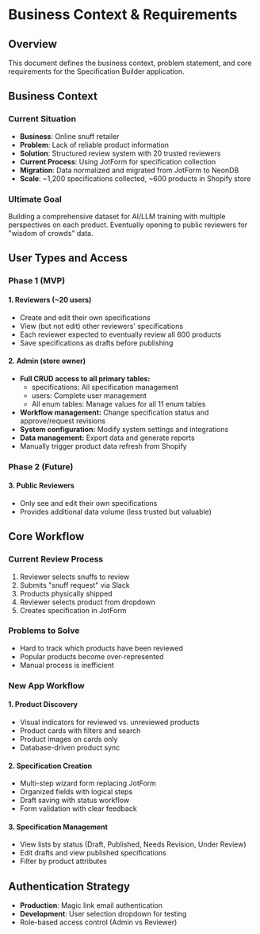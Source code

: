 # Business Context & Requirements

## Overview
This document defines the business context, problem statement, and core requirements for the Specification Builder application.

## Business Context

### Current Situation
- **Business**: Online snuff retailer
- **Problem**: Lack of reliable product information
- **Solution**: Structured review system with 20 trusted reviewers
- **Current Process**: Using JotForm for specification collection
- **Migration**: Data normalized and migrated from JotForm to NeonDB
- **Scale**: ~1,200 specifications collected, ~600 products in Shopify store

### Ultimate Goal
Building a comprehensive dataset for AI/LLM training with multiple perspectives on each product. Eventually opening to public reviewers for "wisdom of crowds" data.

## User Types and Access

### Phase 1 (MVP)

#### 1. Reviewers (~20 users)
- Create and edit their own specifications
- View (but not edit) other reviewers' specifications
- Each reviewer expected to eventually review all 600 products
- Save specifications as drafts before publishing

#### 2. Admin (store owner)
- **Full CRUD access to all primary tables:**
  - specifications: All specification management
  - users: Complete user management
  - All enum tables: Manage values for all 11 enum tables
- **Workflow management:** Change specification status and approve/request revisions
- **System configuration:** Modify system settings and integrations
- **Data management:** Export data and generate reports
- Manually trigger product data refresh from Shopify

### Phase 2 (Future)

#### 3. Public Reviewers
- Only see and edit their own specifications
- Provides additional data volume (less trusted but valuable)

## Core Workflow

### Current Review Process
1. Reviewer selects snuffs to review
2. Submits "snuff request" via Slack
3. Products physically shipped
4. Reviewer selects product from dropdown
5. Creates specification in JotForm

### Problems to Solve
- Hard to track which products have been reviewed
- Popular products become over-represented
- Manual process is inefficient

### New App Workflow

#### 1. Product Discovery
- Visual indicators for reviewed vs. unreviewed products
- Product cards with filters and search
- Product images on cards only
- Database-driven product sync

#### 2. Specification Creation
- Multi-step wizard form replacing JotForm
- Organized fields with logical steps
- Draft saving with status workflow
- Form validation with clear feedback

#### 3. Specification Management
- View lists by status (Draft, Published, Needs Revision, Under Review)
- Edit drafts and view published specifications
- Filter by product attributes

## Authentication Strategy
- **Production**: Magic link email authentication
- **Development**: User selection dropdown for testing
- Role-based access control (Admin vs Reviewer)
